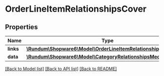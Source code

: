 # OrderLineItemRelationshipsCover

## Properties
Name | Type | Description | Notes
------------ | ------------- | ------------- | -------------
**links** | [**\Rundum\Shopware6\Model\OrderLineItemRelationshipsCoverLinks**](OrderLineItemRelationshipsCoverLinks.md) |  | [optional] 
**data** | [**\Rundum\Shopware6\Model\CategoryRelationshipsMediaData**](CategoryRelationshipsMediaData.md) |  | [optional] 

[[Back to Model list]](../../README.md#documentation-for-models) [[Back to API list]](../../README.md#documentation-for-api-endpoints) [[Back to README]](../../README.md)

